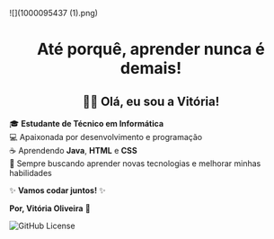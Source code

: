 ![](1000095437 (1).png)
<h1 align="center">Até porquê, aprender nunca é demais!</h1>
<h2 align="center">🤘🏾 Olá, eu sou a Vitória! </h1>

🎓 **Estudante de Técnico em Informática**  
💻 Apaixonada por desenvolvimento e programação  
☕ Aprendendo **Java**, **HTML** e **CSS**  
🌱 Sempre buscando aprender novas tecnologias e melhorar minhas habilidades

✨ **Vamos codar juntos!** ✨


   **Por, Vitória Oliveira** 🧠

   ![GitHub License](https://img.shields.io/github/license/vitoriaoliveiraxdev/senac-tat)
